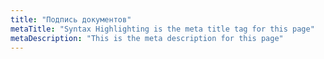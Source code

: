 ```yaml
---
title: "Подпись документов"
metaTitle: "Syntax Highlighting is the meta title tag for this page"
metaDescription: "This is the meta description for this page"
---
```

